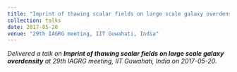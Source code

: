 ```yaml
---
title: "Imprint of thawing scalar fields on large scale galaxy overdensity"
collection: talks
date: 2017-05-20
venue: "29th IAGRG meeting, IIT Guwahati, India"
---
```


*Delivered a talk on **Imprint of thawing scalar fields on large scale galaxy overdensity** at 29th IAGRG meeting, IIT Guwahati, India on 2017-05-20.*
